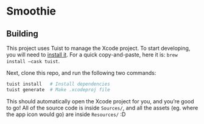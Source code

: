 # Smoothie

## Building

This project uses Tuist to manage the Xcode project. To start developing, you will need to [install it](https://docs.tuist.io/guide/introduction/installation.html). For a quick copy-and-paste, here it is: `brew install —cask tuist`.

Next, clone this repo, and run the following two commands:
```sh
tuist install	# Install dependencies
tuist generate	# Make .xcodeproj file
```

This should automatically open the Xcode project for you, and you’re good to go! All of the source code is inside `Sources/`, and all the assets (eg. where the app icon would go) are inside `Resources/` :D
